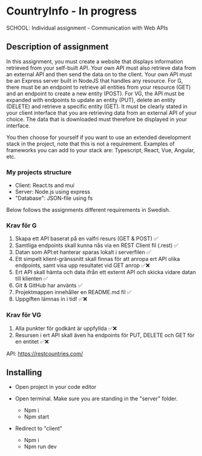 # CountryInfo - In progress
SCHOOL: Individual assignment - Communication with Web APIs

## Description of assignment
In this assignment, you must create a website that displays information retrieved from your self-built API. Your own API must also retrieve data from an external API and then send the data on to the client. Your own API must be an Express server built in NodeJS that handles any resource. For G, there must be an endpoint to retrieve all entities from your resource (GET) and an endpoint to create a new entity (POST). For VG, the API must be expanded with endpoints to update an entity (PUT), delete an entity (DELETE) and retrieve a specific entity (GET). It must be clearly stated in your client interface that you are retrieving data from an external API of your choice. The data that is downloaded must therefore be displayed in your interface. 

You then choose for yourself if you want to use an extended development stack in the project, note that this is not a requirement. Examples of frameworks you can add to your stack are: Typescript, React, Vue, Angular, etc.

### My projects structure

* Client: React.ts and mui
* Server: Node.js using express
* "Database": JSON-file using fs



Below follows the assignments different requirements in Swedish.

### Krav för G

1. Skapa ett API baserat på en valfri resurs (GET & POST) ✅
2. Samtliga endpoints skall kunna nås via en REST Client fil (.rest) ✅
3. Datan som API:et hanterar sparas lokalt i serverfilen ✅
4. Ett simpelt klient-gränssnitt skall finnas för att anropa ert API olika endpoints, samt visa upp resultatet vid GET anrop ✅❌
5. Ert API skall hämta och data ifrån ett externt API och skicka vidare datan till klienten ✅
6. Git & GitHub har använts ✅
7. Projektmappen innehåller en README.md fil ✅
8. Uppgiften lämnas in i tid! ✅❌

### Krav för VG
1. Alla punkter för godkänt är uppfyllda ✅❌
2. Resursen i ert API skall även ha endpoints för PUT, DELETE och GET för en entitet ✅❌



API: https://restcountries.com/


## Installing

* Open project in your code editor

* Open terminal. Make sure you are standing in the "server" folder.
    -	Npm i
    -	Npm start

* Redirect to "client"
    -	Npm i
    -	Npm run dev


